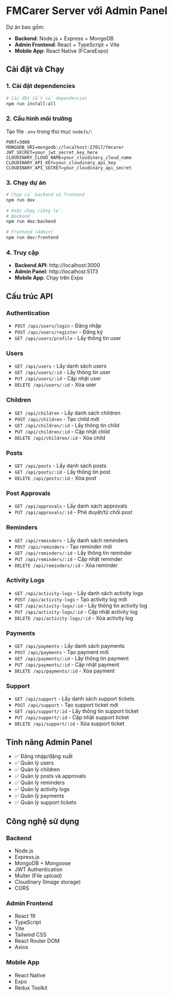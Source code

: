 # FMCarer Server với Admin Panel

Dự án bao gồm:
- **Backend**: Node.js + Express + MongoDB
- **Admin Frontend**: React + TypeScript + Vite
- **Mobile App**: React Native (FCareExpo)

## Cài đặt và Chạy

### 1. Cài đặt dependencies

```bash
# Cài đặt tất cả dependencies
npm run install:all
```

### 2. Cấu hình môi trường

Tạo file `.env` trong thư mục `nodeJs/`:

```env
PORT=3000
MONGODB_URI=mongodb://localhost:27017/fmcarer
JWT_SECRET=your_jwt_secret_key_here
CLOUDINARY_CLOUD_NAME=your_cloudinary_cloud_name
CLOUDINARY_API_KEY=your_cloudinary_api_key
CLOUDINARY_API_SECRET=your_cloudinary_api_secret
```

### 3. Chạy dự án

```bash
# Chạy cả backend và frontend
npm run dev

# Hoặc chạy riêng lẻ:
# Backend
npm run dev:backend

# Frontend (Admin)
npm run dev:frontend
```

### 4. Truy cập

- **Backend API**: http://localhost:3000
- **Admin Panel**: http://localhost:5173
- **Mobile App**: Chạy trên Expo

## Cấu trúc API

### Authentication
- `POST /api/users/login` - Đăng nhập
- `POST /api/users/register` - Đăng ký
- `GET /api/users/profile` - Lấy thông tin user

### Users
- `GET /api/users` - Lấy danh sách users
- `GET /api/users/:id` - Lấy thông tin user
- `PUT /api/users/:id` - Cập nhật user
- `DELETE /api/users/:id` - Xóa user

### Children
- `GET /api/children` - Lấy danh sách children
- `POST /api/children` - Tạo child mới
- `GET /api/children/:id` - Lấy thông tin child
- `PUT /api/children/:id` - Cập nhật child
- `DELETE /api/children/:id` - Xóa child

### Posts
- `GET /api/posts` - Lấy danh sách posts
- `GET /api/posts/:id` - Lấy thông tin post
- `DELETE /api/posts/:id` - Xóa post

### Post Approvals
- `GET /api/approvals` - Lấy danh sách approvals
- `PUT /api/approvals/:id` - Phê duyệt/từ chối post

### Reminders
- `GET /api/reminders` - Lấy danh sách reminders
- `POST /api/reminders` - Tạo reminder mới
- `GET /api/reminders/:id` - Lấy thông tin reminder
- `PUT /api/reminders/:id` - Cập nhật reminder
- `DELETE /api/reminders/:id` - Xóa reminder

### Activity Logs
- `GET /api/activity-logs` - Lấy danh sách activity logs
- `POST /api/activity-logs` - Tạo activity log mới
- `GET /api/activity-logs/:id` - Lấy thông tin activity log
- `PUT /api/activity-logs/:id` - Cập nhật activity log
- `DELETE /api/activity-logs/:id` - Xóa activity log

### Payments
- `GET /api/payments` - Lấy danh sách payments
- `POST /api/payments` - Tạo payment mới
- `GET /api/payments/:id` - Lấy thông tin payment
- `PUT /api/payments/:id` - Cập nhật payment
- `DELETE /api/payments/:id` - Xóa payment

### Support
- `GET /api/support` - Lấy danh sách support tickets
- `POST /api/support` - Tạo support ticket mới
- `GET /api/support/:id` - Lấy thông tin support ticket
- `PUT /api/support/:id` - Cập nhật support ticket
- `DELETE /api/support/:id` - Xóa support ticket

## Tính năng Admin Panel

- ✅ Đăng nhập/đăng xuất
- ✅ Quản lý users
- ✅ Quản lý children
- ✅ Quản lý posts và approvals
- ✅ Quản lý reminders
- ✅ Quản lý activity logs
- ✅ Quản lý payments
- ✅ Quản lý support tickets

## Công nghệ sử dụng

### Backend
- Node.js
- Express.js
- MongoDB + Mongoose
- JWT Authentication
- Multer (File upload)
- Cloudinary (Image storage)
- CORS

### Admin Frontend
- React 19
- TypeScript
- Vite
- Tailwind CSS
- React Router DOM
- Axios

### Mobile App
- React Native
- Expo
- Redux Toolkit 